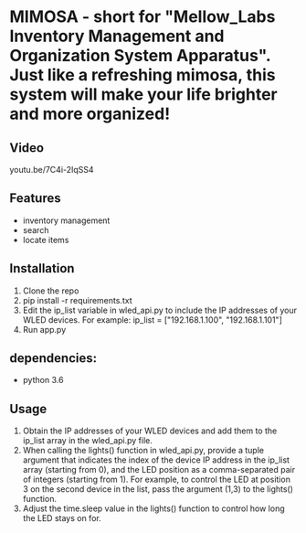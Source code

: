 # MIMOSA - short for "Mellow_Labs Inventory Management and Organization System Apparatus". Just like a refreshing mimosa, this system will make your life brighter and more organized!

## Video

youtu.be/7C4i-2IqSS4

## Features

- inventory management
- search
- locate items

## Installation

1. Clone the repo
2. pip install -r requirements.txt
3. Edit the ip_list variable in wled_api.py to include the IP addresses of your WLED devices. For example: ip_list = ["192.168.1.100", "192.168.1.101"]
4. Run app.py

## dependencies:

- python 3.6

## Usage

1. Obtain the IP addresses of your WLED devices and add them to the ip_list array in the wled_api.py file.
2. When calling the lights() function in wled_api.py, provide a tuple argument that indicates the index of the device IP address in the ip_list array (starting from 0), and the LED position as a comma-separated pair of integers (starting from 1). For example, to control the LED at position 3 on the second device in the list, pass the argument (1,3) to the lights() function.
3. Adjust the time.sleep value in the lights() function to control how long the LED stays on for.
